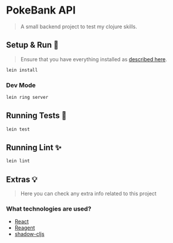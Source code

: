 # PokeBank API
> A small backend project to test my clojure skills.

## Setup & Run 🚀
> Ensure that you have everything installed as [described here](../../_docs/installation.md).

```sh
lein install
```

### Dev Mode
```sh
lein ring server
```

## Running Tests 🧪
```sh
lein test
```

## Running Lint ✨

```sh
lein lint
```

## Extras 💡
> Here you can check any extra info related to this project
### What technologies are used?
- [React](https://reactjs.org/)
- [Reagent](https://github.com/reagent-project/reagent)
- [shadow-cljs](https://github.com/thheller/shadow-cljs)



